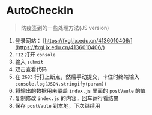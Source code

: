# AutoCheckIn
> 防疫签到的一些处理方法(JS version)  

1. 登录网站： [https://fxgl.jx.edu.cn/4136010406/](https://fxgl.jx.edu.cn/4136010406/)
2. `F12` 打开 `console`
3. 输入 `submit`
4. 双击查看代码
5. 在 `2683` 行打上断点，然后手动提交，卡住时终端输入 `console.log(JSON.stringify(param))`
6. 将输出的数据用来覆盖 `index.js` 里面的 `postVaule` 的值
7. 复制修改 `index.js` 的内容，回车运行看结果
8. 保存 `postVaule` 到本地，下次继续用